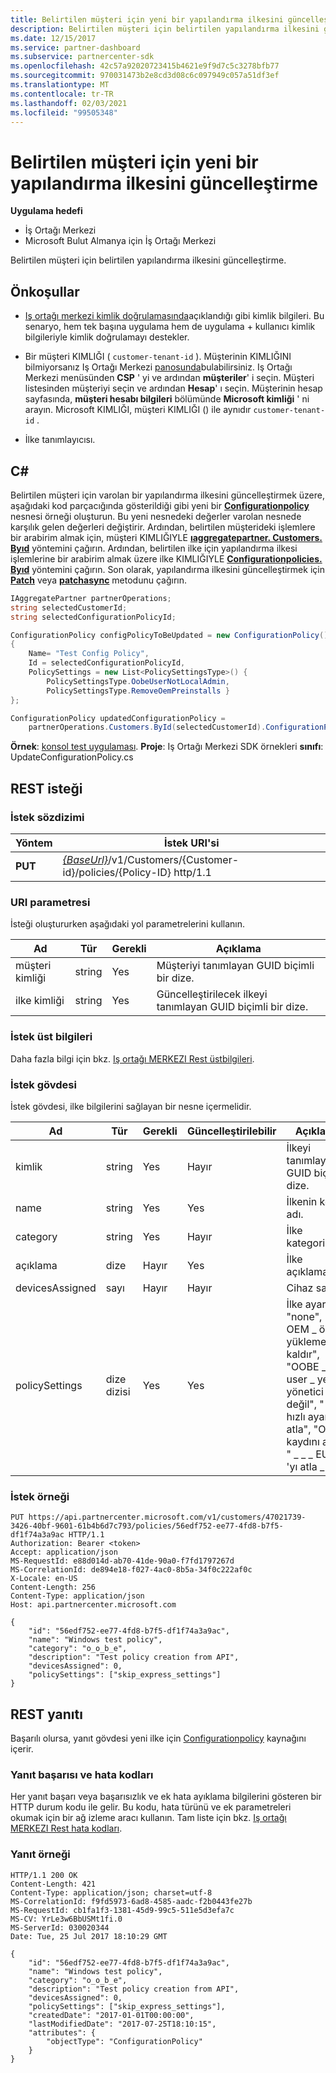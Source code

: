 ```yaml
---
title: Belirtilen müşteri için yeni bir yapılandırma ilkesini güncelleştirme
description: Belirtilen müşteri için belirtilen yapılandırma ilkesini güncelleştirme.
ms.date: 12/15/2017
ms.service: partner-dashboard
ms.subservice: partnercenter-sdk
ms.openlocfilehash: 42c57a92020723415b4621e9f9d7c5c3278bfb77
ms.sourcegitcommit: 970031473b2e8cd3d08c6c097949c057a51df3ef
ms.translationtype: MT
ms.contentlocale: tr-TR
ms.lasthandoff: 02/03/2021
ms.locfileid: "99505348"
---
```

# <a name="update-a-configuration-policy-for-the-specified-customer"></a>Belirtilen müşteri için yeni bir yapılandırma ilkesini güncelleştirme

**Uygulama hedefi**

- İş Ortağı Merkezi
- Microsoft Bulut Almanya için İş Ortağı Merkezi

Belirtilen müşteri için belirtilen yapılandırma ilkesini güncelleştirme.

## <a name="prerequisites"></a>Önkoşullar

- [Iş ortağı merkezi kimlik doğrulamasında](partner-center-authentication.md)açıklandığı gibi kimlik bilgileri. Bu senaryo, hem tek başına uygulama hem de uygulama + kullanıcı kimlik bilgileriyle kimlik doğrulamayı destekler.

- Bir müşteri KIMLIĞI ( `customer-tenant-id` ). Müşterinin KIMLIĞINI bilmiyorsanız Iş Ortağı Merkezi [panosunda](https://partner.microsoft.com/dashboard)bulabilirsiniz. Iş Ortağı Merkezi menüsünden **CSP** ' yi ve ardından **müşteriler**' i seçin. Müşteri listesinden müşteriyi seçin ve ardından **Hesap**' ı seçin. Müşterinin hesap sayfasında, **müşteri hesabı bilgileri** bölümünde **Microsoft kimliği** ' ni arayın. Microsoft KIMLIĞI, müşteri KIMLIĞI () ile aynıdır `customer-tenant-id` .

- İlke tanımlayıcısı.

## <a name="c"></a>C\#

Belirtilen müşteri için varolan bir yapılandırma ilkesini güncelleştirmek üzere, aşağıdaki kod parçacığında gösterildiği gibi yeni bir [**Configurationpolicy**](/dotnet/api/microsoft.store.partnercenter.models.devicesdeployment.configurationpolicy) nesnesi örneği oluşturun. Bu yeni nesnedeki değerler varolan nesnede karşılık gelen değerleri değiştirir. Ardından, belirtilen müşterideki işlemlere bir arabirim almak için, müşteri KIMLIĞIYLE [**ıaggregatepartner. Customers. Byıd**](/dotnet/api/microsoft.store.partnercenter.customers.icustomercollection.byid) yöntemini çağırın. Ardından, belirtilen ilke için yapılandırma ilkesi işlemlerine bir arabirim almak üzere ilke KIMLIĞIYLE [**Configurationpolicies. Byıd**](/dotnet/api/microsoft.store.partnercenter.devicesdeployment.iconfigurationpolicycollection.byid) yöntemini çağırın. Son olarak, yapılandırma ilkesini güncelleştirmek için [**Patch**](/dotnet/api/microsoft.store.partnercenter.devicesdeployment.iconfigurationpolicy.patch) veya [**patchasync**](/dotnet/api/microsoft.store.partnercenter.devicesdeployment.iconfigurationpolicy.patchasync) metodunu çağırın.

``` csharp
IAggregatePartner partnerOperations;
string selectedCustomerId;
string selectedConfigurationPolicyId;

ConfigurationPolicy configPolicyToBeUpdated = new ConfigurationPolicy()
{
    Name= "Test Config Policy",
    Id = selectedConfigurationPolicyId,
    PolicySettings = new List<PolicySettingsType>() {
        PolicySettingsType.OobeUserNotLocalAdmin,
        PolicySettingsType.RemoveOemPreinstalls }
};

ConfigurationPolicy updatedConfigurationPolicy =
    partnerOperations.Customers.ById(selectedCustomerId).ConfigurationPolicies.ById(selectedConfigurationPolicyId).Patch(configPolicyToBeUpdated);
```

**Örnek**: [konsol test uygulaması](console-test-app.md). **Proje**: Iş Ortağı Merkezi SDK örnekleri **sınıfı**: UpdateConfigurationPolicy.cs

## <a name="rest-request"></a>REST isteği

### <a name="request-syntax"></a>İstek sözdizimi

| Yöntem  | İstek URI'si                                                                                          |
|---------|------------------------------------------------------------------------------------------------------|
| **PUT** | [*{BaseUrl}*](partner-center-rest-urls.md)/v1/Customers/{Customer-id}/policies/{Policy-ID} http/1.1 |

### <a name="uri-parameter"></a>URI parametresi

İsteği oluştururken aşağıdaki yol parametrelerini kullanın.

| Ad        | Tür   | Gerekli | Açıklama                                                   |
|-------------|--------|----------|---------------------------------------------------------------|
| müşteri kimliği | string | Yes      | Müşteriyi tanımlayan GUID biçimli bir dize.         |
| ilke kimliği   | string | Yes      | Güncelleştirilecek ilkeyi tanımlayan GUID biçimli bir dize. |

### <a name="request-headers"></a>İstek üst bilgileri

Daha fazla bilgi için bkz. [Iş ortağı MERKEZI Rest üstbilgileri](headers.md).

### <a name="request-body"></a>İstek gövdesi

İstek gövdesi, ilke bilgilerini sağlayan bir nesne içermelidir.

| Ad            | Tür             | Gerekli | Güncelleştirilebilir | Açıklama                                                                                                                                              |
|-----------------|------------------|----------|-----------|----------------------------------------------------------------------------------------------------------------------------------------------------------|
| kimlik              | string           | Yes      | Hayır        | İlkeyi tanımlayan GUID biçimli dize.                                                                                                    |
| name            | string           | Yes      | Yes       | İlkenin kolay adı.                                                                                                                         |
| category        | string           | Yes      | Hayır        | İlke kategorisi.                                                                                                                                     |
| açıklama     | dize           | Hayır       | Yes       | İlke açıklaması.                                                                                                                                  |
| devicesAssigned | sayı           | Hayır       | Hayır        | Cihaz sayısı.                                                                                                                                   |
| policySettings  | dize dizisi | Yes      | Yes       | İlke ayarları: "none", " \_ OEM \_ ön yüklemelerini kaldır", "OOBE \_ user \_ yerel yönetici değil", " \_ \_ \_ hızlı ayarları atla", "OEM kaydını atla", " \_ \_ \_ EULA 'yı atla \_ ". |

### <a name="request-example"></a>İstek örneği

```http
PUT https://api.partnercenter.microsoft.com/v1/customers/47021739-3426-40bf-9601-61b4b6d7c793/policies/56edf752-ee77-4fd8-b7f5-df1f74a3a9ac HTTP/1.1
Authorization: Bearer <token>
Accept: application/json
MS-RequestId: e88d014d-ab70-41de-90a0-f7fd1797267d
MS-CorrelationId: de894e18-f027-4ac0-8b5a-34f0c222af0c
X-Locale: en-US
Content-Length: 256
Content-Type: application/json
Host: api.partnercenter.microsoft.com

{
    "id": "56edf752-ee77-4fd8-b7f5-df1f74a3a9ac",
    "name": "Windows test policy",
    "category": "o_o_b_e",
    "description": "Test policy creation from API",
    "devicesAssigned": 0,
    "policySettings": ["skip_express_settings"]
}
```

## <a name="rest-response"></a>REST yanıtı

Başarılı olursa, yanıt gövdesi yeni ilke için [Configurationpolicy](device-deployment-resources.md#configurationpolicy) kaynağını içerir.

### <a name="response-success-and-error-codes"></a>Yanıt başarısı ve hata kodları

Her yanıt başarı veya başarısızlık ve ek hata ayıklama bilgilerini gösteren bir HTTP durum kodu ile gelir. Bu kodu, hata türünü ve ek parametreleri okumak için bir ağ izleme aracı kullanın. Tam liste için bkz. [Iş ortağı MERKEZI Rest hata kodları](error-codes.md).

### <a name="response-example"></a>Yanıt örneği

```http
HTTP/1.1 200 OK
Content-Length: 421
Content-Type: application/json; charset=utf-8
MS-CorrelationId: f9fd5973-6ad8-4585-aadc-f2b0443fe27b
MS-RequestId: cb1fa1f3-1381-45d9-99c5-511e5d3efa7c
MS-CV: YrLe3w6BbUSMt1fi.0
MS-ServerId: 030020344
Date: Tue, 25 Jul 2017 18:10:29 GMT

{
    "id": "56edf752-ee77-4fd8-b7f5-df1f74a3a9ac",
    "name": "Windows test policy",
    "category": "o_o_b_e",
    "description": "Test policy creation from API",
    "devicesAssigned": 0,
    "policySettings": ["skip_express_settings"],
    "createdDate": "2017-01-01T00:00:00",
    "lastModifiedDate": "2017-07-25T18:10:15",
    "attributes": {
        "objectType": "ConfigurationPolicy"
    }
}
```
